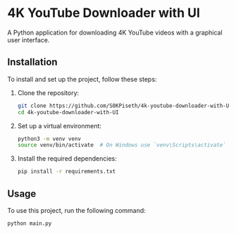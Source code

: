 # 4K YouTube Downloader with UI

A Python application for downloading 4K YouTube videos with a graphical user interface.

## Installation

To install and set up the project, follow these steps:

1. Clone the repository:
    ```bash
    git clone https://github.com/S0KPiseth/4k-youtube-downloader-with-UI.git
    cd 4k-youtube-downloader-with-UI
    ```

2. Set up a virtual environment:
    ```bash
    python3 -m venv venv
    source venv/bin/activate  # On Windows use `venv\Scripts\activate`
    ```

3. Install the required dependencies:
    ```bash
    pip install -r requirements.txt
    ```

## Usage

To use this project, run the following command:

```bash
python main.py
